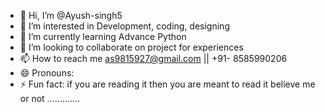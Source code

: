 - 👋 Hi, I’m @Ayush-singh5
- 👀 I’m interested in Development, coding, designing 
- 🌱 I’m currently learning Advance Python 
- 💞️ I’m looking to collaborate on project for experiences 
- 📫 How to reach me as9815927@gmail.com || +91- 8585990206
- 😄 Pronouns: 
- ⚡ Fun fact: if you are reading it then you are meant to read it believe me or not .............

<!---
Ayush-singh5/Ayush-singh5 is a ✨ special ✨ repository because its `README.md` (this file) appears on your GitHub profile.
You can click the Preview link to take a look at your changes.
--->
